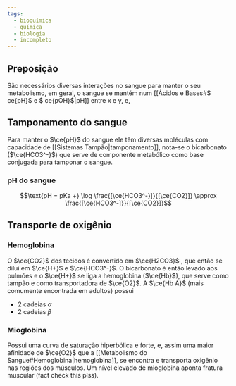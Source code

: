 ```yaml
---
tags:
  - bioquímica
  - química
  - biologia
  - incompleto
---
```

## Preposição

São necessários diversas interações no sangue para manter o seu metabolismo, em geral, o sangue se mantém num [[Ácidos e Bases#$ ce{pH}$ e $ ce{pOH}$|pH]] entre x e y, e,

## Tamponamento do sangue

Para manter o $\ce{pH}$ do sangue ele têm diversas moléculas com capacidade de [[Sistemas Tampão|tamponamento]], nota-se o bicarbonato ($\ce{HCO3^-}$) que serve de componente metabólico como base conjugada para tamponar o sangue.
### pH do sangue
$$\text{pH = pKa +} \log \frac{[\ce{HCO3^-}]}{[\ce{CO2}]} \approx \frac{[\ce{HCO3^-]}}{[\ce{CO2}]}$$

## Transporte de oxigênio

### Hemoglobina
O $\ce{CO2}$ dos tecidos é convertido em $\ce{H2CO3}$ , que então se dilui em $\ce{H+}$ e $\ce{HCO3^-}$. O bicarbonato é então levado aos pulmões e o $\ce{H+}$ se liga a hemoglobina ($\ce{Hb}$), que serve como tampão e como transportadora de $\ce{O2}$.
A $\ce{Hb A}$ (mais comumente encontrada em adultos) possui
- 2 cadeias $\alpha$
- 2 cadeias $\beta$

### Mioglobina
Possui uma curva de saturação hiperbólica e forte, e, assim uma maior afinidade de $\ce{O2}$ que a [[Metabolismo do Sangue#Hemoglobina|hemoglobina]], se encontra e transporta oxigênio nas regiões dos músculos. Um nível elevado de mioglobina aponta fratura muscular (fact check this plss).